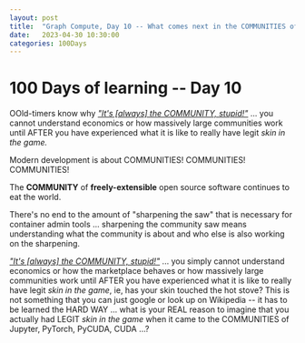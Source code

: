 ```yaml
---
layout: post
title:  "Graph Compute, Day 10 -- What comes next in the COMMUNITIES of Jupyter, PyTorch, PyCUDA ... CUDA ..."
date:   2023-04-30 10:30:00
categories: 100Days
---
```



# 100 Days of learning -- Day 10

OOld-timers know why [*"It's [always] the COMMUNITY, stupid!"*](https://en.wikipedia.org/wiki/It%27s_the_economy,_stupid) ... you cannot understand economics or how massively large communities work until AFTER you have experienced what it is like to really have legit *skin in the game.*

Modern development is about COMMUNITIES! COMMUNITIES! COMMUNITIES!

The **COMMUNITY** of **freely-extensible** open source software continues to eat the world.

There's no end to the amount of "sharpening the saw" that is necessary for container admin tools ... sharpening the community saw means understanding what the community is about and who else is also working on the sharpening.

[*"It's [always] the COMMUNITY, stupid!"*](https://en.wikipedia.org/wiki/It%27s_the_economy,_stupid) ... you simply cannot understand economics or how the marketplace behaves or how massively large communities work until AFTER you have experienced what it is like to really have legit *skin in the game*, ie, has your skin touched the hot stove? This is not something that you can just google or look up on Wikipedia -- it has to be learned the HARD WAY ... what is your REAL reason to imagine that you actually had LEGIT *skin in the game* when it came to the COMMUNITIES of Jupyter, PyTorch, PyCUDA, CUDA ...?
